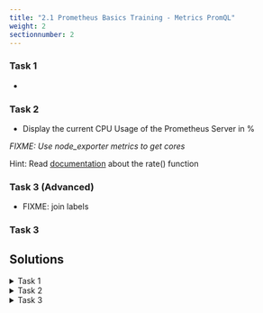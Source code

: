 ```yaml
---
title: "2.1 Prometheus Basics Training - Metrics PromQL"
weight: 2
sectionnumber: 2
---
```


### Task 1

* 

### Task 2

* Display the current CPU Usage of the Prometheus Server in %

*FIXME: Use node_exporter metrics to get cores*

Hint: Read [documentation](https://prometheus.io/docs/prometheus/latest/querying/functions/) about the rate() function

### Task 3 (Advanced)

* FIXME: join labels


### Task 3

## Solutions

<details><summary>Task 1</summary>
<http://127.0.0.1:9090/graph?g0.range_input=1h&g0.expr=rate(process_cpu_seconds_total%7Binstance%3D%22localhost%3A9090%22%2Cjob%3D%22prometheus%22%7D%5B5m%5D)>

```
rate(process_cpu_seconds_total{instance="localhost:9090",job="prometheus"}[5m])
```

</details>

<details><summary>Task 2</summary>
<http://localhost:9090/graph?g0.range_input=5m&g0.expr=process_virtual_memory_bytes>

Series name
```
process_virtual_memory_bytes
```

Navigate to `graph` and change timepicker to `5m`

</details>

<details><summary>Task 3</summary>

</details>
